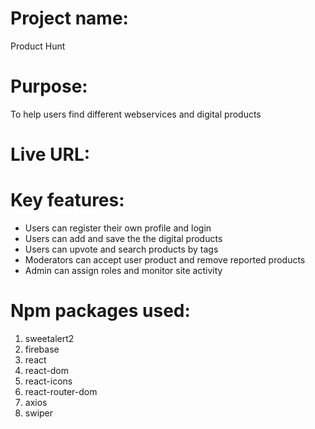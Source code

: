 # Project name:
Product Hunt

# Purpose:
To help users find different webservices and digital products

# Live URL:


# Key features:
- Users can register their own profile and login
- Users can add and save the the digital products
- Users can upvote and search products by tags
- Moderators can accept user product and remove reported products
- Admin can assign roles and monitor site activity

# Npm packages used:
1. sweetalert2
2. firebase
3. react
4. react-dom
5. react-icons
6. react-router-dom
7. axios
8. swiper

